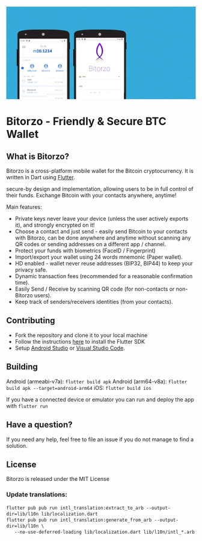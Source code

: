 ![Alt text](assets/images/bitorzowall.png?raw=true "Title")

# Bitorzo - Friendly & Secure BTC Wallet

## What is Bitorzo?

Bitorzo is a cross-platform mobile wallet for the Bitcoin cryptocurrency. It is written in Dart using [Flutter](https://flutter.io).


secure-by design and implementation, allowing users to be in full control of their funds. Exchange Bitcoin with your contacts anywhere, anytime!

Main features:
- Private keys never leave your device (unless the user actively exports it), and strongly encrypted on it!
- Choose a contact and just send - easily send Bitcoin to your contacts with Bitorzo, can be done anywhere and anytime without scanning any QR codes or sending addresses on a different app / channel.
- Protect your funds with biometrics (FaceID / Fingerprint)
- Import/export your wallet using 24 words mnemonic (Paper wallet).
- HD enabled - wallet never reuse addresses (BIP32, BIP44) to keep your privacy safe.
- Dynamic transaction fees (recommended for a reasonable confirmation time).
- Easily Send / Receive by scanning QR code (for non-contacts or non-Bitorzo users).
- Keep track of senders/receivers identities (from your contacts).


## Contributing

* Fork the repository and clone it to your local machine
* Follow the instructions [here](https://flutter.io/docs/get-started/install) to install the Flutter SDK
* Setup [Android Studio](https://flutter.io/docs/development/tools/android-studio) or [Visual Studio Code](https://flutter.io/docs/development/tools/vs-code).

## Building

Android (armeabi-v7a): `flutter build apk`
Android (arm64-v8a): `flutter build apk --target=android-arm64`
iOS: `flutter build ios`

If you have a connected device or emulator you can run and deploy the app with `flutter run`

## Have a question?

If you need any help, feel free to file an issue if you do not manage to find a solution.

## License

Bitorzo is released under the MIT License

### Update translations:

```
flutter pub pub run intl_translation:extract_to_arb --output-dir=lib/l10n lib/localization.dart
flutter pub pub run intl_translation:generate_from_arb --output-dir=lib/l10n \
   --no-use-deferred-loading lib/localization.dart lib/l10n/intl_*.arb
```



